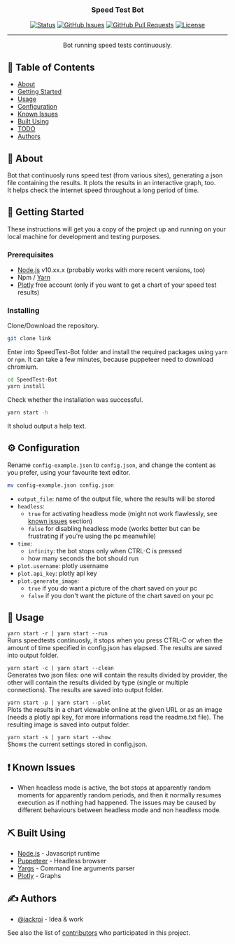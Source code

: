 [//]: # (Comment)

<!--
<p align="center">
  <a href="" rel="noopener">
 <img width=200px height=200px src="https://i.imgur.com/6wj0hh6.jpg" alt="Project logo"></a>
</p>
-->

<h3 align="center">Speed Test Bot</h3>

<div align="center">

  [![Status](https://img.shields.io/badge/status-active-success.svg)]()
  [![GitHub Issues](https://img.shields.io/github/issues/kylelobo/The-Documentation-Compendium.svg)](https://github.com/kylelobo/The-Documentation-Compendium/issues)
  [![GitHub Pull Requests](https://img.shields.io/github/issues-pr/kylelobo/The-Documentation-Compendium.svg)](https://github.com/kylelobo/The-Documentation-Compendium/pulls)
  [![License](https://img.shields.io/badge/license-MIT-blue.svg)](/LICENSE)

</div>

---

<p align="center">
    Bot running speed tests continuously.
    <br>
</p>


## 📝 Table of Contents
- [About](#about)
- [Getting Started](#getting_started)
- [Usage](#usage)
- [Configuration](#configuration)
- [Known Issues](#known_issues)
- [Built Using](#built_using)
- [TODO](./TODO.md)
- [Authors](#authors)


## 🧐 About <a name = "about"></a>
Bot that continuosly runs speed test (from various sites), generating a json file containing the results. It plots the results in an interactive graph, too.
<br>
It helps check the internet speed throughout a long period of time.


## 🏁 Getting Started <a name="getting_started"></a>
These instructions will get you a copy of the project up and running on your local machine for development and testing purposes.


### Prerequisites
- [Node.js](https://nodejs.org/) v10.xx.x (probably works with more recent versions, too)
- Npm / [Yarn](https://yarnpkg.com/)
- [Plotly](https://plot.ly/online-chart-maker/) free account (only if you want to get a chart of your speed test results)


### Installing
Clone/Download the repository.

```bash
git clone link
```

Enter into SpeedTest-Bot folder and install the required packages using `yarn` or `npm`. It can take a few minutes, because puppeteer need to download chromium.

```bash
cd SpeedTest-Bot
yarn install
```

Check whether the installation was successful.

```bash
yarn start -h
```

It sholud output a help text.

## ⚙️ Configuration <a name="configuration"></a>
Rename `config-example.json` to `config.json`, and change the content as you prefer, using your favourite text editor.

```bash
mv config-example.json config.json
```

- `output_file`: name of the output file, where the results will be stored
- `headless`:
  - `true` for activating headless mode (might not work flawlessly, see [known issues](#known_issues) section)
  - `false` for disabling headless mode (works better but can be frustrating if you're using the pc meanwhile)
- `time`:
  - `infinity`: the bot stops only when CTRL-C is pressed
  - how many seconds the bot should run
- `plot.username`: plotly username
- `plot.api_key`: plotly api key
- `plot.generate_image`:
  - `true` if you do want a picture of the chart saved on your pc
  - `false` if you don't want the picture of the chart saved on your pc


## 🎈 Usage <a name="usage"></a>

`yarn start -r | yarn start --run`
<br>
Runs speedtests continuosly, it stops when you press CTRL-C or when the amount of time specified in config.json has elapsed. The results are saved into output folder.

`yarn start -c | yarn start --clean`
<br>
Generates two json files: one will contain the results divided by provider, the other will contain the results divided by type (single or multiple connections). The results are saved into output folder.

`yarn start -p | yarn start --plot`
<br>
Plots the results in a chart viewable online at the given URL or as an image (needs a plotly api key, for more informations read the readme.txt file). The resulting image is saved into output folder.

`yarn start -s | yarn start --show`
<br>
Shows the current settings stored in config.json.


## ❗️ Known Issues <a name="known_issues"></a>

- When headless mode is active, the bot stops at apparently random moments for apparently random periods, and then it normally resumes execution as if nothing had happened. The issues may be caused by different behaviours between headless mode and non headless mode.


## ⛏️ Built Using <a name = "built_using"></a>
- [Node.js](https://nodejs.org/) - Javascript runtime
- [Puppeteer](https://github.com/GoogleChrome/puppeteer) - Headless browser
- [Yargs](http://yargs.js.org/) - Command line arguments parser
- [Plotly](https://plot.ly/online-chart-maker/) - Graphs


## ✍️ Authors <a name = "authors"></a>
- [@jackroi](https://github.com/jackroi) - Idea & work

See also the list of [contributors](https://github.com/jackroi/SpeedTest-Bot/contributors) who participated in this project.
